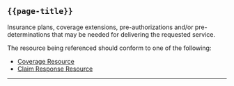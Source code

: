 ## <code>{{page-title}}</code>

Insurance plans, coverage extensions, pre-authorizations and/or pre-determinations that may be needed for delivering the requested service.

The resource being referenced should conform to one of the following:
- <a href="https://www.hl7.org/fhir/r4/coverage.html">Coverage Resource</a>
- <a href="https://www.hl7.org/fhir/r4/claimresponse.html">Claim Response Resource</a>

---

